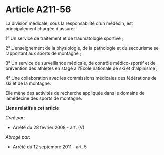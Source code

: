 # Article A211-56

La division médicale, sous la responsabilité d'un médecin, est principalement chargée d'assurer :

1° Un service de traitement et de traumatologie sportive ;

2° L'enseignement de la physiologie, de la pathologie et du secourisme se rapportant aux sports de montagne ;

3° Un service de surveillance médicale, de contrôle médico-sportif et de prévention des athlètes en stage à l'Ecole nationale
de ski et d'alpinisme ;

4° Une collaboration avec les commissions médicales des fédérations de ski et de la montagne.

Elle mène des activités de recherche appliquée dans le domaine de lamédecine des sports de montagne.

**Liens relatifs à cet article**

_Créé par_:

  - Arrêté du 28 février 2008 - art. (V)

_Abrogé par_:

  - Arrêté du 12 septembre 2011 - art. 5
